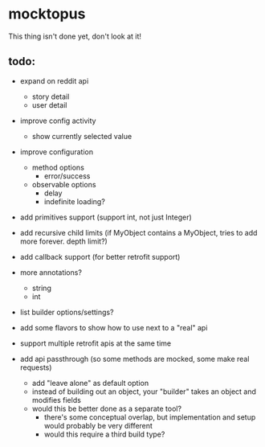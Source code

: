 mocktopus
=========

This thing isn't done yet, don't look at it!


todo:
-----

* expand on reddit api
    * story detail
    * user detail
* improve config activity
    * show currently selected value
* improve configuration
    * method options
        * error/success 
    * observable options
        * delay
        * indefinite loading?

* add primitives support (support int, not just Integer)
* add recursive child limits (if MyObject contains a MyObject, tries to add more forever. depth limit?)
* add callback support (for better retrofit support)
* more annotations?
    * string
    * int
* list builder options/settings?
* add some flavors to show how to use next to a "real" api
* support multiple retrofit apis at the same time

        
* add api passthrough (so some methods are mocked, some make real requests)
    * add "leave alone" as default option
    * instead of building out an object, your "builder" takes an object and modifies fields
    * would this be better done as a separate tool?
        * there's some conceptual overlap, but implementation and setup would probably be very different
        * would this require a third build type?

